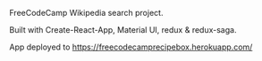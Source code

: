 FreeCodeCamp Wikipedia search project.

Built with Create-React-App, Material UI, redux & redux-saga.

App deployed to https://freecodecamprecipebox.herokuapp.com/